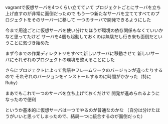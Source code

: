 vagrantで仮想サーバを4つくらい立てていて
プロジェクトごとにサーバを立ち上げ直すのが非常に面倒だったので
もう一つ新たなサーバを立ててすべてのプロジェクトをそのサーバ一に移して
一つのサーバで開発できるようにした

今まで用途ごとに仮想サーバを使い分けたほうが環境の依存関係もなくていいかなと思ってたけど
サーバを4個も起動しておくのは無駄だし行き来も面倒だということに気づき始めた

まず今までの作業ディレクトリをすべて新しいサーバに移動させて
新しいサーバにそれぞれのプロジェクトの環境を整えることにした

さらにプロジェクトによって言語やフレームワークのバージョンが違ったりするので
それぞれのバージョンをインストールするのに時間がかかった（特にRuby）

まあでもこれで一つのサーバを立ち上げておくだけで
開発が進められるようになったので便利

というか基本的に仮想サーバは一つでやるのが普通なのかな
（自分は分けたほうがいいと思ってしまったので、結局一つに統合するのが面倒だった）
